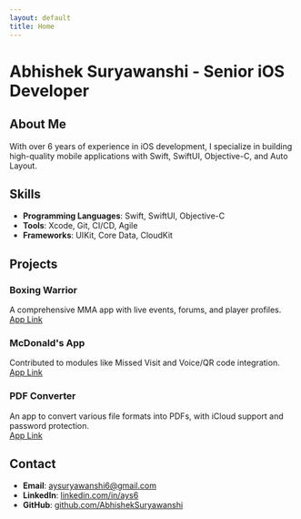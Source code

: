 ```yaml
---
layout: default
title: Home
---
```


# Abhishek Suryawanshi - Senior iOS Developer

## About Me
With over 6 years of experience in iOS development, I specialize in building high-quality mobile applications with Swift, SwiftUI, Objective-C, and Auto Layout.

## Skills
- **Programming Languages**: Swift, SwiftUI, Objective-C
- **Tools**: Xcode, Git, CI/CD, Agile
- **Frameworks**: UIKit, Core Data, CloudKit

## Projects
### Boxing Warrior
A comprehensive MMA app with live events, forums, and player profiles.  
[App Link](https://apps.apple.com/in/app/boxing-warrior/id6499583442)

### McDonald's App
Contributed to modules like Missed Visit and Voice/QR code integration.  
[App Link](https://apps.apple.com/ca/app/mcdonalds-canada/id375695000)

### PDF Converter
An app to convert various file formats into PDFs, with iCloud support and password protection.  
[App Link](https://apps.apple.com/us/app/pdf-converter-word-to-pdf/id1167430454)

## Contact
- **Email**: [aysuryawanshi6@gmail.com](mailto:aysuryawanshi6@gmail.com)
- **LinkedIn**: [linkedin.com/in/ays6](https://www.linkedin.com/in/ays6)
- **GitHub**: [github.com/AbhishekSuryawanshi](https://github.com/AbhishekSuryawanshi)
